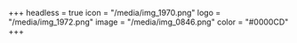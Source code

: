 +++
headless = true
icon = "/media/img_1970.png"
logo = "/media/img_1972.png"
image = "/media/img_0846.png"
color = "#0000CD"
+++
